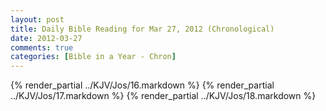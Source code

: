 ```yaml
---
layout: post
title: Daily Bible Reading for Mar 27, 2012 (Chronological)
date: 2012-03-27
comments: true
categories: [Bible in a Year - Chron]
---
```

{% render_partial ../KJV/Jos/16.markdown %}
{% render_partial ../KJV/Jos/17.markdown %}
{% render_partial ../KJV/Jos/18.markdown %}
